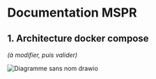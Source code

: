 # Documentation MSPR  
## 1. Architecture docker compose 
*(à modifier, puis valider)*  


![Diagramme sans nom drawio](https://github.com/user-attachments/assets/ac8e0aab-98f7-4593-9512-65ee9b88f223)
